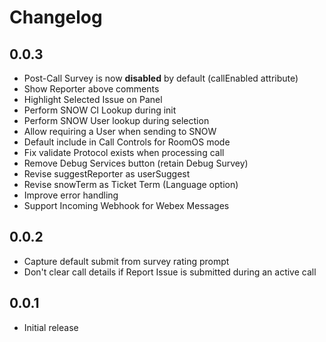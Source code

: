 # Changelog

## 0.0.3
- Post-Call Survey is now **disabled** by default (callEnabled attribute)
- Show Reporter above comments
- Highlight Selected Issue on Panel
- Perform SNOW CI Lookup during init
- Perform SNOW User lookup during selection
- Allow requiring a User when sending to SNOW
- Default include in Call Controls for RoomOS mode
- Fix validate Protocol exists when processing call
- Remove Debug Services button (retain Debug Survey)
- Revise suggestReporter as userSuggest
- Revise snowTerm as Ticket Term (Language option)
- Improve error handling
- Support Incoming Webhook for Webex Messages

## 0.0.2
- Capture default submit from survey rating prompt
- Don't clear call details if Report Issue is submitted during an active call

## 0.0.1
- Initial release
